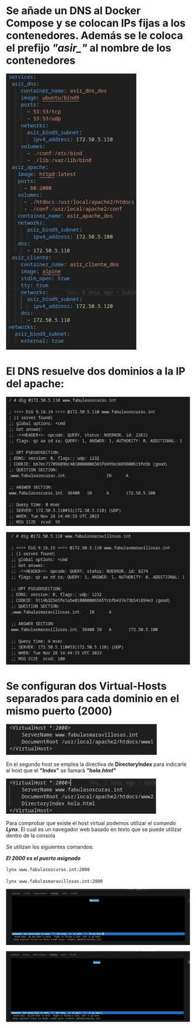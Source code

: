 # Se añade un DNS al Docker Compose y se colocan IPs fijas a los contenedores. Además se le coloca el prefijo ***"asir_"*** al nombre de los contenedores

![ Adición del DNS al compose ](./imagenes/1.png)

# El DNS resuelve dos dominios a la IP del apache:

![ Primer Dominio ](./imagenes/2.png)

![ Segundo Dominio ](./imagenes/3.png)

# Se configuran dos Virtual-Hosts separados para cada dominio en el mismo puerto (2000)

![ Primer VirtualHost ](./imagenes/4.png)

En el segundo host se emplea la directiva de **DirectoryIndex** para indicarle al host que el **"Index"** se llamará ***"hola.html"***

![ Segundo VirtualHost ](./imagenes/5.png)

Para comprobar que existe el host virtual podemos utilizar el comando ***Lynx***. El cual es un navegador web basado en texto que se puede utilizar dentro de la consola

Se utilizan los siguientes comandos:

***El 2000 es el puerto asignado***

    lynx www.fabulasoscuras.int:2000

    lynx www.fabulasmaravillosas.int:2000

![ Comprobación Lynx 1 ](./imagenes/6.png)

![ Comprobación Lynx 2 ](./imagenes/7.png)




